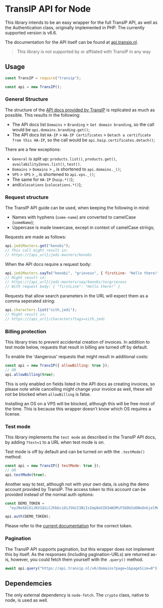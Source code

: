 # TransIP API for Node

This library intends to be an easy wrapper for the full TransIP API, as well as the Authentication class, originally implemented in PHP.
The currently supported version is v6.6.

The documentation for the API itself can be found at [api.transip.nl](https://api.transip.nl/rest/docs.html).

> This library is not supported by or affilated with TransIP in any way

## Usage

```js
const TransIP = require("transip");

const api = new TransIP();
```

### General Structure

The structure of the [API docs provided by TransIP](https://api.transip.nl/rest/docs.html) is replicated as much as possible. This results in the following:

- The API docs list `Domains` > `Branding` > `Get domain branding`, so the call would be `api.domains.branding.get()`;
- The API docs list `HA-IP` > `HA-IP Certificates` > `Detach a certificate from this HA-IP`, so the call would be `api.haip.certificates.detach()`;

There are a few exceptions:

- `General` is split up: `products.list()`, `products.get()`, `availabilityZones.list()`, `test()`.
- `Domains` > `Domains` > _ is shortened to `api.domains._()`;
- `VPS` > `VPS` > _ is shortened to `api.vps._()`;
- The same for `HA-IP` (`haip.*()`);
- and`Colocations` (`colocations.*()`);

### Request structure

The TransIP API guide can be used, when keeping the following in mind:

- Names with hyphens (`some-name`) are converted to camelCase (`someName`);
- Uppercase is made lowercase, except in context of camelCase strings;

Requests are made as follows:

```js
api.jediMasters.get("kenobi");
// This call might result in:
// https://{api_url}/jedi-masters/kenobi
```

When the API docs require a request body:

```js
api.jediMasters.sayTo("kenobi", "grievous", { firstLine: "Hello there!" });
// Might result in:
// https://{api_url}/jedi-masters/say/kenobi/to/grievous
// With request body: { "firstLine": "Hello there!" }
```

Requests that allow search parameters in the URL will expect them as a comma seperated string:

```js
api.characters.list("sith,jedi");
// Might result in:
// https://{api_url}/characters?tags=sith,jedi
```

### Billing protection

This library tries to prevent accidental creation of invoices. In addition to test mode below, requests that result in billing are turned off by default.

To enable the 'dangerous' requests that might result in additional costs:

```js
const api = new TransIP({ allowBilling: true });
// OR
api.allowBilling(true);
```

This is only enabled on fields listed in the API docs as creating invoices, so please note while cancelling might change your invoice as well, these will not be blocked when `allowBilling` is false.

Installing an OS on a VPS will be blocked, although this will be free most of the time. This is because this wrapper doesn't know which OS requires a license.

### Test mode

This library implements the `test mode` as described in the TransIP API docs, by adding `?test=1` to a URL when test mode is on.

Test mode is off by default and can be turned on with the `.testMode()` method:

```js
const api = new TransIP({ testMode: true });
// OR
api.testMode(true);
```

Another way to test, although not with your own data, is using the demo account provided by TransIP. The access token to this account can be provided instead of the normal auth options:

```js
const DEMO_TOKEN =
  "eyJ0eXAiOiJKV1QiLCJhbGciOiJSUzI1NiIsImp0aSI6ImN3MiFSbDU2eDNoUnkjelM4YmdOIn0.eyJpc3MiOiJhcGkudHJhbnNpcC5ubCIsImF1ZCI6ImFwaS50cmFuc2lwLm5sIiwianRpIjoiY3cyIVJsNTZ4M2hSeSN6UzhiZ04iLCJpYXQiOjE1ODIyMDE1NTAsIm5iZiI6MTU4MjIwMTU1MCwiZXhwIjoyMTE4NzQ1NTUwLCJjaWQiOiI2MDQ0OSIsInJvIjpmYWxzZSwiZ2siOmZhbHNlLCJrdiI6dHJ1ZX0.fYBWV4O5WPXxGuWG-vcrFWqmRHBm9yp0PHiYh_oAWxWxCaZX2Rf6WJfc13AxEeZ67-lY0TA2kSaOCp0PggBb_MGj73t4cH8gdwDJzANVxkiPL1Saqiw2NgZ3IHASJnisUWNnZp8HnrhLLe5ficvb1D9WOUOItmFC2ZgfGObNhlL2y-AMNLT4X7oNgrNTGm-mespo0jD_qH9dK5_evSzS3K8o03gu6p19jxfsnIh8TIVRvNdluYC2wo4qDl5EW5BEZ8OSuJ121ncOT1oRpzXB0cVZ9e5_UVAEr9X3f26_Eomg52-PjrgcRJ_jPIUYbrlo06KjjX2h0fzMr21ZE023Gw";

api.auth(DEMO_TOKEN);
```

Please refer to the [current documentation](https://api.transip.nl/rest/docs.html#header-demo-token) for the correct token.

### Pagination

The TransIP API supports pagination, but this wrapper does not implement this by itself. As the responses (including pagination-URLs) are returned as-is, however, you could fetch them yourself with the `.query()` method.

```js
await api.query("https://api.transip.nl/v6/domains?page=1&pageSize=0");
```

## Dependemcies

The only external dependency is `node-fetch`. The `crypto` class, native to node, is used as well.
